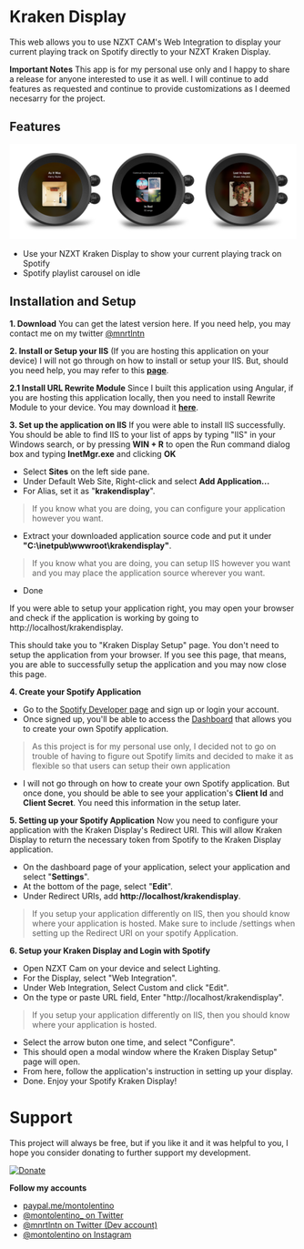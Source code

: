 
# Kraken Display
This web allows you to use NZXT CAM's Web Integration to display your current playing track on Spotify directly to your NZXT Kraken Display.

**Important Notes**
This app is for my personal use only and I happy to share a release for anyone interested to use it as well. I will continue to add features as requested and continue to provide customizations as I deemed necesarry for the project. 

## Features
![enter image description here](./public/public-features.jpg)

- Use your NZXT Kraken Display to show your current playing track on Spotify
- Spotify playlist carousel on idle

## Installation and Setup

**1. Download**
You can get the latest version here.
If you need help, you may contact me on my twitter [@mnrtlntn](https://twitter.com/mnrtlntn)

**2. Install or Setup your IIS** (If you are hosting this application on your device)
I will not go through on how to install or setup your IIS. But, should you need help, you may refer to this [**page**](https://www.howtogeek.com/112455/how-to-install-iis-8-on-windows-8/).

**2.1 Install URL Rewrite Module**
Since I built this application using Angular, if you are hosting this application locally, then you need to install Rewrite Module to your device. You may download it [**here**](https://www.iis.net/downloads/microsoft/url-rewrite).

**3. Set up the application on IIS**
If you were able to install IIS successfully. You should be able to find IIS to your list of apps by typing "IIS" in your Windows search, or by pressing **WIN + R** to open the Run command dialog box and typing **InetMgr.exe** and clicking **OK**

 - Select **Sites** on the left side pane.
 - Under Default Web Site, Right-click and select **Add Application...**
 - For Alias, set it as "**krakendisplay**".
 > If you know what you are doing, you can configure your application however you want.
 - Extract your downloaded application source code and put it under **"C:\inetpub\wwwroot\krakendisplay"**.
  >If you know what you are doing, you can setup IIS however you want and you may place the application source wherever you want.
 - Done

If you were able to setup your application right, you may open your browser and check if the application is working by going to http://localhost/krakendisplay.

This should take you to "Kraken Display Setup" page. You don't need to setup the application from your browser. If you see this page, that means, you are able to successfully setup the application and you may now close this page. 

**4. Create your Spotify Application**
 - Go to the [Spotify Developer page](https://developer.spotify.com/) and sign up or login your account.
 - Once signed up, you'll be able to access the [Dashboard](https://developer.spotify.com/dashboard) that allows you to create your own Spotify application.
 >As this project is for my personal use only, I decided not to go on trouble of having to figure out Spotify limits and decided to make it as flexible so that users can setup their own application
 - I will not go through on how to create your own Spotify application. But once done, you should be able to see your application's **Client Id** and **Client Secret**. You need this information in the setup later.

**5. Setting up your Spotify Application**
 Now you need to configure your application with the Kraken Display's Redirect URI. This will allow Kraken Display to return the necessary token from Spotify to the Kraken Display application.
 - On the dashboard page of your application, select your application and select "**Settings**".
 - At the bottom of the page, select "**Edit**".
 - Under Redirect URIs, add **http://localhost/krakendisplay**.
 > If you setup your application differently on IIS, then you should know where your application is hosted. Make sure to include /settings when setting up the Redirect URI on your spotify Application.

**6. Setup your Kraken Display and Login with Spotify**

 - Open NZXT Cam on your device and select Lighting.
 - For the Display, select "Web Integration".
 - Under Web Integration, Select Custom and click "Edit".
 - On the type or paste URL field, Enter "http://localhost/krakendisplay".
 > If you setup your application differently on IIS, then you should know where your application is hosted.
 - Select the arrow buton one time, and select "Configure".
 - This should open a modal window where the Kraken Display Setup" page will open.
 - From here, follow the application's instruction in setting up your display.
 - Done. Enjoy your Spotify Kraken Display!

# Support
This project will always be free, but if you like it and it was helpful to you, I hope you consider donating to further support my development.

<a href="https://www.paypal.com/donate/?hosted_button_id=7S8CZPLAUDN2Q"  target="_blank">![Donate](https://www.paypalobjects.com/en_US/i/btn/btn_donateCC_LG.gif)</a>

**Follow my accounts**

 - [paypal.me/montolentino](https://paypal.me/montolentino)
 -  [@montolentino_ on Twitter](https://twitter.com/montolentino_)
 -  [@mnrtlntn on Twitter (Dev account)](https://twitter.com/mnrtlntn)
 -  [@montolentino on Instagram](https://instagram.com/montolentino)
